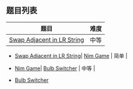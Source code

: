## 题目列表  
| 题目 | 难度 |  
|:---:|:---:|  
| [Swap Adjacent in LR String](swap-adjacent-in-lr-string/question.md) | 中等 |   
  
 * [Swap Adjacent in LR String](/home/scy/PycharmProjects/leetcode_book/book/brainteaser/swap-adjacent-in-lr-string/question.md)| [Nim Game](nim-game/question.md) | 简单 |   
  
 * [Nim Game](/home/scy/PycharmProjects/leetcode_book/book/brainteaser/nim-game/question.md)| [Bulb Switcher](bulb-switcher/question.md) | 中等 |   
  
 * [Bulb Switcher](/home/scy/PycharmProjects/leetcode_book/book/brainteaser/bulb-switcher/question.md)